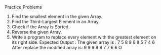 
Practice Problems


1. Find the smallest element in the given Array.
2. Find the Third-Largest Element in an Array.
3. Check if the Array is Sorted.
4. Reverse the given Array.
5. Write a program to replace every element with the greatest element on its right side.
   Expected Output :
   The given array is : 7 5 8 9 6 8 5 7 4 6 
   After replace the modified array is: 9 9 9 8 8 7 7 6 6 O